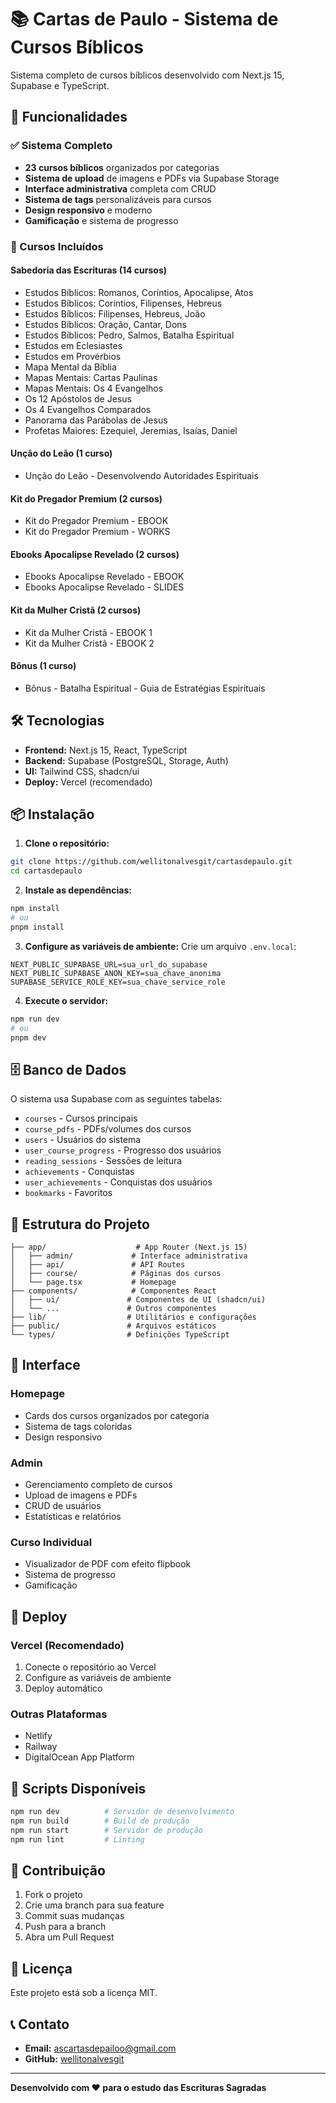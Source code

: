 # 📚 Cartas de Paulo - Sistema de Cursos Bíblicos

Sistema completo de cursos bíblicos desenvolvido com Next.js 15, Supabase e TypeScript.

## 🚀 Funcionalidades

### ✅ Sistema Completo
- **23 cursos bíblicos** organizados por categorias
- **Sistema de upload** de imagens e PDFs via Supabase Storage
- **Interface administrativa** completa com CRUD
- **Sistema de tags** personalizáveis para cursos
- **Design responsivo** e moderno
- **Gamificação** e sistema de progresso

### 📖 Cursos Incluídos

#### Sabedoria das Escrituras (14 cursos)
- Estudos Bíblicos: Romanos, Coríntios, Apocalipse, Atos
- Estudos Bíblicos: Coríntios, Filipenses, Hebreus
- Estudos Bíblicos: Filipenses, Hebreus, João
- Estudos Bíblicos: Oração, Cantar, Dons
- Estudos Bíblicos: Pedro, Salmos, Batalha Espiritual
- Estudos em Eclesiastes
- Estudos em Provérbios
- Mapa Mental da Bíblia
- Mapas Mentais: Cartas Paulinas
- Mapas Mentais: Os 4 Evangelhos
- Os 12 Apóstolos de Jesus
- Os 4 Evangelhos Comparados
- Panorama das Parábolas de Jesus
- Profetas Maiores: Ezequiel, Jeremias, Isaías, Daniel

#### Unção do Leão (1 curso)
- Unção do Leão - Desenvolvendo Autoridades Espirituais

#### Kit do Pregador Premium (2 cursos)
- Kit do Pregador Premium - EBOOK
- Kit do Pregador Premium - WORKS

#### Ebooks Apocalipse Revelado (2 cursos)
- Ebooks Apocalipse Revelado - EBOOK
- Ebooks Apocalipse Revelado - SLIDES

#### Kit da Mulher Cristã (2 cursos)
- Kit da Mulher Cristã - EBOOK 1
- Kit da Mulher Cristã - EBOOK 2

#### Bônus (1 curso)
- Bônus - Batalha Espiritual - Guia de Estratégias Espirituais

## 🛠️ Tecnologias

- **Frontend:** Next.js 15, React, TypeScript
- **Backend:** Supabase (PostgreSQL, Storage, Auth)
- **UI:** Tailwind CSS, shadcn/ui
- **Deploy:** Vercel (recomendado)

## 📦 Instalação

1. **Clone o repositório:**
```bash
git clone https://github.com/wellitonalvesgit/cartasdepaulo.git
cd cartasdepaulo
```

2. **Instale as dependências:**
```bash
npm install
# ou
pnpm install
```

3. **Configure as variáveis de ambiente:**
Crie um arquivo `.env.local`:
```env
NEXT_PUBLIC_SUPABASE_URL=sua_url_do_supabase
NEXT_PUBLIC_SUPABASE_ANON_KEY=sua_chave_anonima
SUPABASE_SERVICE_ROLE_KEY=sua_chave_service_role
```

4. **Execute o servidor:**
```bash
npm run dev
# ou
pnpm dev
```

## 🗄️ Banco de Dados

O sistema usa Supabase com as seguintes tabelas:
- `courses` - Cursos principais
- `course_pdfs` - PDFs/volumes dos cursos
- `users` - Usuários do sistema
- `user_course_progress` - Progresso dos usuários
- `reading_sessions` - Sessões de leitura
- `achievements` - Conquistas
- `user_achievements` - Conquistas dos usuários
- `bookmarks` - Favoritos

## 📁 Estrutura do Projeto

```
├── app/                    # App Router (Next.js 15)
│   ├── admin/             # Interface administrativa
│   ├── api/               # API Routes
│   ├── course/            # Páginas dos cursos
│   └── page.tsx           # Homepage
├── components/            # Componentes React
│   ├── ui/               # Componentes de UI (shadcn/ui)
│   └── ...               # Outros componentes
├── lib/                  # Utilitários e configurações
├── public/               # Arquivos estáticos
└── types/                # Definições TypeScript
```

## 🎨 Interface

### Homepage
- Cards dos cursos organizados por categoria
- Sistema de tags coloridas
- Design responsivo

### Admin
- Gerenciamento completo de cursos
- Upload de imagens e PDFs
- CRUD de usuários
- Estatísticas e relatórios

### Curso Individual
- Visualizador de PDF com efeito flipbook
- Sistema de progresso
- Gamificação

## 🚀 Deploy

### Vercel (Recomendado)
1. Conecte o repositório ao Vercel
2. Configure as variáveis de ambiente
3. Deploy automático

### Outras Plataformas
- Netlify
- Railway
- DigitalOcean App Platform

## 📝 Scripts Disponíveis

```bash
npm run dev          # Servidor de desenvolvimento
npm run build        # Build de produção
npm run start        # Servidor de produção
npm run lint         # Linting
```

## 🤝 Contribuição

1. Fork o projeto
2. Crie uma branch para sua feature
3. Commit suas mudanças
4. Push para a branch
5. Abra um Pull Request

## 📄 Licença

Este projeto está sob a licença MIT.

## 📞 Contato

- **Email:** ascartasdepailoo@gmail.com
- **GitHub:** [wellitonalvesgit](https://github.com/wellitonalvesgit)

---

**Desenvolvido com ❤️ para o estudo das Escrituras Sagradas**